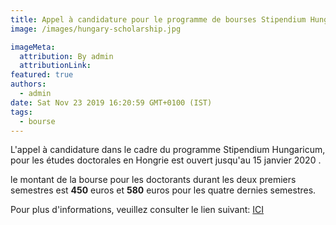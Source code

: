 ```yaml
---
title: Appel à candidature pour le programme de bourses Stipendium Hungaricum.
image: /images/hungary-scholarship.jpg

imageMeta:
  attribution: By admin
  attributionLink:
featured: true
authors:
  - admin
date: Sat Nov 23 2019 16:20:59 GMT+0100 (IST)
tags:
  - bourse
---
```

L'appel à candidature dans le cadre du programme Stipendium Hungaricum, pour les études doctorales en Hongrie est ouvert jusqu'au 15 janvier 2020 .

le montant de la bourse pour les doctorants durant les deux premiers semestres est **450** euros et **580** euros pour les quatre dernies semestres.

Pour plus d'informations, veuillez consulter le lien suivant: [ICI](http://studyinhungary.hu/study-in-hungary/menu/stipendium-hungaricum-scholarship-programme/apply-for-a-stipendium-hungaricum-scholarship/call-for-applications-for-doctoral-programmes-2020-2021.html?fbclid=IwAR2szcMggK8gcpEOtlRDvq94MO9DOhS8lvIQ1foNxH1jRw1ya9pH7mC5Wlw)
